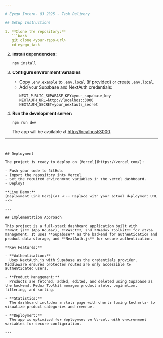 ```yaml
---

# Eyego Intern- Q3 2025 - Task Delivery

## Setup Instructions

1. **Clone the repository:**
   ```bash
   git clone <your-repo-url>
   cd eyego_task
   ```

2. **Install dependencies:**
   ```bash
   npm install
   ```

3. **Configure environment variables:**
   - Copy `.env.example` to `.env.local` (if provided) or create `.env.local`.
   - Add your Supabase and NextAuth credentials:
     ```
     NEXT_PUBLIC_SUPABASE_KEY=your_supabase_key
     NEXTAUTH_URL=http://localhost:3000
     NEXTAUTH_SECRET=your_nextauth_secret
     ```

4. **Run the development server:**
   ```bash
   npm run dev
   ```
   The app will be available at [http://localhost:3000](http://localhost:3000).

---
```


## Deployment

The project is ready to deploy on [Vercel](https://vercel.com/):

- Push your code to GitHub.
- Import the repository into Vercel.
- Set the required environment variables in the Vercel dashboard.
- Deploy!

**Live Demo:**  
[Deployment Link Here](#) <!-- Replace with your actual deployment URL -->

---

## Implementation Approach

This project is a full-stack dashboard application built with **Next.js** (App Router), **React**, and **Redux Toolkit** for state management. It uses **Supabase** as the backend for authentication and product data storage, and **NextAuth.js** for secure authentication.

**Key Features:**

- **Authentication:**  
  Uses NextAuth.js with Supabase as the credentials provider. Middleware ensures protected routes are only accessible to authenticated users.

- **Product Management:**  
  Products are fetched, added, edited, and deleted using Supabase as the backend. Redux Toolkit manages product state, pagination, filtering, and sorting.

- **Statistics:**  
  The dashboard includes a stats page with charts (using Recharts) to visualize product categories and revenue.

- **Deployment:**  
  The app is optimized for deployment on Vercel, with environment variables for secure configuration.

---
